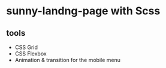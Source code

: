 # sunny-landng-page with Scss

## tools

- CSS Grid
- CSS Flexbox
- Animation & transition for the mobile menu
